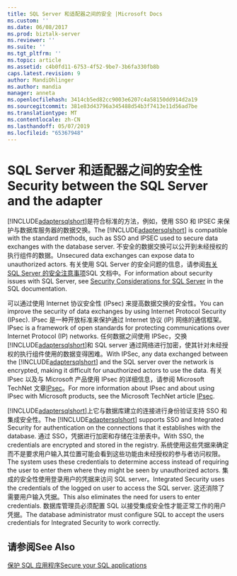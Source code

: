 ```yaml
---
title: SQL Server 和适配器之间的安全 |Microsoft Docs
ms.custom: ''
ms.date: 06/08/2017
ms.prod: biztalk-server
ms.reviewer: ''
ms.suite: ''
ms.tgt_pltfrm: ''
ms.topic: article
ms.assetid: c4b0fd11-6753-4f52-9be7-3b6fa330fb8b
caps.latest.revision: 9
author: MandiOhlinger
ms.author: mandia
manager: anneta
ms.openlocfilehash: 3414cb5ed82cc9003e6207c4a58150dd914d2a19
ms.sourcegitcommit: 381e83d43796a345488d54b3f7413e11d56ad7be
ms.translationtype: MT
ms.contentlocale: zh-CN
ms.lasthandoff: 05/07/2019
ms.locfileid: "65367948"
---
```

# <a name="security-between-the-sql-server-and-the-adapter"></a><span data-ttu-id="a3f79-102">SQL Server 和适配器之间的安全性</span><span class="sxs-lookup"><span data-stu-id="a3f79-102">Security between the SQL Server and the adapter</span></span>
<span data-ttu-id="a3f79-103">[!INCLUDE[adaptersqlshort](../../includes/adaptersqlshort-md.md)]是符合标准的方法，例如，使用 SSO 和 IPSEC 来保护与数据库服务器的数据交换。</span><span class="sxs-lookup"><span data-stu-id="a3f79-103">The [!INCLUDE[adaptersqlshort](../../includes/adaptersqlshort-md.md)] is compatible with the standard methods, such as SSO and IPSEC used to secure data exchanges with the database server.</span></span> <span data-ttu-id="a3f79-104">不安全的数据交换可以公开到未经授权的执行组件的数据。</span><span class="sxs-lookup"><span data-stu-id="a3f79-104">Unsecured data exchanges can expose data to unauthorized actors.</span></span> <span data-ttu-id="a3f79-105">有关使用 SQL Server 的安全问题的信息，请参阅[有关 SQL Server 的安全注意事项](http://go.microsoft.com/fwlink/p/?LinkId=196954)SQL 文档中。</span><span class="sxs-lookup"><span data-stu-id="a3f79-105">For information about security issues with SQL Server, see [Security Considerations for SQL Server](http://go.microsoft.com/fwlink/p/?LinkId=196954) in the SQL documentation.</span></span>  
  
 <span data-ttu-id="a3f79-106">可以通过使用 Internet 协议安全性 (IPsec) 来提高数据交换的安全性。</span><span class="sxs-lookup"><span data-stu-id="a3f79-106">You can improve the security of data exchanges by using Internet Protocol Security (IPsec).</span></span> <span data-ttu-id="a3f79-107">IPsec 是一种开放标准来保护通过 Internet 协议 (IP) 网络的通信框架。</span><span class="sxs-lookup"><span data-stu-id="a3f79-107">IPsec is a framework of open standards for protecting communications over Internet Protocol (IP) networks.</span></span> <span data-ttu-id="a3f79-108">任何数据之间使用 IPSec，交换[!INCLUDE[adaptersqlshort](../../includes/adaptersqlshort-md.md)]和 SQL server 通过网络进行加密，使其针对未经授权的执行组件使用的数据变得困难。</span><span class="sxs-lookup"><span data-stu-id="a3f79-108">With IPSec, any data exchanged between the [!INCLUDE[adaptersqlshort](../../includes/adaptersqlshort-md.md)] and the SQL server over the network is encrypted, making it difficult for unauthorized actors to use the data.</span></span> <span data-ttu-id="a3f79-109">有关 IPsec 以及与 Microsoft 产品使用 IPsec 的详细信息，请参阅 Microsoft TechNet 文章[IPsec](http://go.microsoft.com/fwlink/p/?LinkId=196955)。</span><span class="sxs-lookup"><span data-stu-id="a3f79-109">For more information about IPsec and about using IPsec with Microsoft products, see the Microsoft TechNet article [IPsec](http://go.microsoft.com/fwlink/p/?LinkId=196955).</span></span>  
  
 <span data-ttu-id="a3f79-110">[!INCLUDE[adaptersqlshort](../../includes/adaptersqlshort-md.md)]上它与数据库建立的连接进行身份验证支持 SSO 和集成安全性。</span><span class="sxs-lookup"><span data-stu-id="a3f79-110">The [!INCLUDE[adaptersqlshort](../../includes/adaptersqlshort-md.md)] supports SSO and Integrated Security for authentication on the connections that it establishes with the database.</span></span> <span data-ttu-id="a3f79-111">通过 SSO，凭据进行加密和存储在注册表中。</span><span class="sxs-lookup"><span data-stu-id="a3f79-111">With SSO, the credentials are encrypted and stored in the registry.</span></span> <span data-ttu-id="a3f79-112">系统使用这些凭据来确定而不是要求用户输入其位置可能会看到这些功能由未经授权的参与者访问权限。</span><span class="sxs-lookup"><span data-stu-id="a3f79-112">The system uses these credentials to determine access instead of requiring the user to enter them where they might be seen by unauthorized actors.</span></span> <span data-ttu-id="a3f79-113">集成的安全性使用登录用户的凭据来访问 SQL server。</span><span class="sxs-lookup"><span data-stu-id="a3f79-113">Integrated Security uses the credentials of the logged on user to access the SQL server.</span></span> <span data-ttu-id="a3f79-114">这还消除了需要用户输入凭据。</span><span class="sxs-lookup"><span data-stu-id="a3f79-114">This also eliminates the need for users to enter credentials.</span></span> <span data-ttu-id="a3f79-115">数据库管理员必须配置 SQL 以接受集成安全性才能正常工作的用户凭据。</span><span class="sxs-lookup"><span data-stu-id="a3f79-115">The database administrator must configure SQL to accept the users credentials for Integrated Security to work correctly.</span></span>  
  
## <a name="see-also"></a><span data-ttu-id="a3f79-116">请参阅</span><span class="sxs-lookup"><span data-stu-id="a3f79-116">See Also</span></span>  
[<span data-ttu-id="a3f79-117">保护 SQL 应用程序</span><span class="sxs-lookup"><span data-stu-id="a3f79-117">Secure your SQL applications</span></span>](../../adapters-and-accelerators/adapter-sql/secure-your-sql-applications.md)